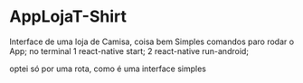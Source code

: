 # AppLojaT-Shirt
Interface de uma loja de Camisa, coisa bem Simples comandos paro rodar o App; no terminal 1 react-native start; 2 react-native run-android;

optei só por uma rota, como é uma interface simples
